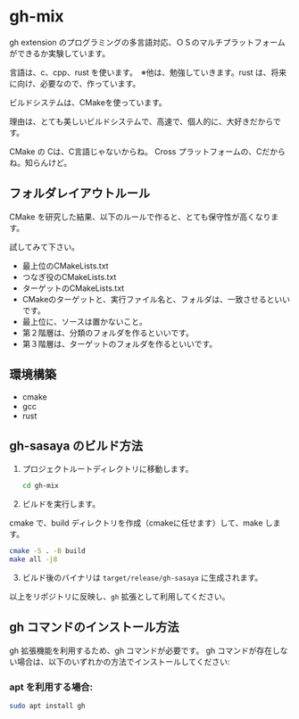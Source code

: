# gh-mix

gh extension のプログラミングの多言語対応、ＯＳのマルチプラットフォームができるか実験しています。

言語は、c、cpp、rust を使います。　※他は、勉強していきます。rust は、将来に向け、必要なので、作っています。

ビルドシステムは、CMakeを使っています。

理由は、とても美しいビルドシステムで、高速で、個人的に、大好きだからです。

CMake の Cは、C言語じゃないからね。 Cross プラットフォームの、Cだからね。知らんけど。


## フォルダレイアウトルール

CMake を研究した結果、以下のルールで作ると、とても保守性が高くなります。

試してみて下さい。

- 最上位のCMakeLists.txt 
- つなぎ役のCMakeLists.txt
- ターゲットのCMakeLists.txt
- CMakeのターゲットと、実行ファイル名と、フォルダは、一致させるといいです。
- 最上位に、ソースは置かないこと。
- 第２階層は、分類のフォルダを作るといいです。
- 第３階層は、ターゲットのフォルダを作るといいです。

## 環境構築

- cmake
- gcc
- rust


## gh-sasaya のビルド方法


1. プロジェクトルートディレクトリに移動します。

   ```bash
   cd gh-mix
   ```

2. ビルドを実行します。

  cmake で、build ディレクトリを作成（cmakeに任せます）して、make します。


   ```bash
   cmake -S . -B build
   make all -j8
   ```

3. ビルド後のバイナリは `target/release/gh-sasaya` に生成されます。

以上をリポジトリに反映し、`gh` 拡張として利用してください。

## gh コマンドのインストール方法

gh 拡張機能を利用するため、gh コマンドが必要です。 gh コマンドが存在しない場合は、以下のいずれかの方法でインストールしてください:

### apt を利用する場合:
```bash
sudo apt install gh
```

